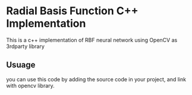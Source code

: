 # Radial Basis Function C++ Implementation

This is a c++ implementation of RBF neural network using OpenCV as 3rdparty library

## Usuage
you can use this code by adding the source code in your project, and link with opencv library.